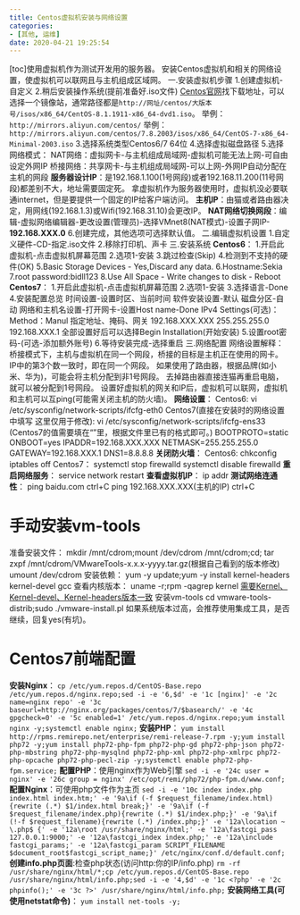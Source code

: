 ```yaml
---
title: Centos虚拟机安装与网络设置
categories:
- [其他, 运维]
date: 2020-04-21 19:25:54
---
```


\[toc\]使用虚拟机作为测试开发用的服务器。 安装Centos虚拟机和相关的网络设置，使虚拟机可以联网且与主机组成区域网。 一.安装虚拟机步骤 1.创建虚拟机-自定义 2.稍后安装操作系统(提前准备好.iso文件) [Centos官网](https://www.centos.org/download/ "Centos官网")找下载地址，可以选择一个镜像站，通常路径都是`http://网址/centos/大版本号/isos/x86_64/CentOS-8.1.1911-x86_64-dvd1.iso`。 举例：`http://mirrors.aliyun.com/centos/` 举例：`http://mirrors.aliyun.com/centos/7.8.2003/isos/x86_64/CentOS-7-x86_64-Minimal-2003.iso` 3.选择系统类型Centos6/7 64位 4.选择虚拟磁盘路径 5.选择网络模式： NAT网络：虚拟网卡-与主机组成局域网-虚拟机可能无法上网-可自由设定外网IP 桥接网络：共享网卡-与主机组成局域网-可以上网-外网IP自动分配在主机的网段 **服务器设计IP**：是192.168.1.100(1号网段)或者192.168.11.200(11号网段)都差别不大，地址需要固定死。 拿虚拟机作为服务器使用时，虚拟机没必要联通internet，但是要提供一个固定的IP给客户端访问。 **主机IP**：由猫或者路由器决定，用网线(192.168.1.3)或Wifi(192.168.31.10)会更改IP。 **NAT网络切换网段**：编辑-虚拟网络编辑器-更改设置(管理员)-选择VMnet8(NAT模式)-设置子网IP-**192.168.XXX.0** 6.创建完成，其他选项可选择默认值。 二.编辑虚拟机设置 1.自定义硬件-CD-指定.iso文件 2.移除打印机、声卡 三.安装系统 **Centos6**： 1.开启此虚拟机-点击虚拟机屏幕范围 2.选项1-安装 3.跳过检查(Skip) 4.检测到不支持的硬件(OK) 5.Basic Storage Devices - Yes,Discard any data. 6.Hostname:Sekia 7.root password:bidll123 8.Use All Space - Write changes to disk - Reboot **Centos7**： 1.开启此虚拟机-点击虚拟机屏幕范围 2.选项1-安装 3.选择语言-Done 4.安装配置总览 时间设置-设置时区、当前时间 软件安装设置-默认 磁盘分区-自动 网络和主机名设置-打开网卡-设置Host name-Done IPv4 Settings(可选)： Method：Manul 指定地址、掩码、网关 192.168.XXX.XXX 255.255.255.0 192.168.XXX.1 全部设置好后可以选择Begin Installation(开始安装) 5.设置root密码-(可选-添加额外账号) 6.等待安装完成-选择重启 三.网络配置 网络设置解释： 桥接模式下，主机与虚拟机在同一个网段，桥接的目标是主机正在使用的网卡。 IP中的第3个数一致时，即在同一个网段。 如果使用了路由器，根据品牌(如小米、华为)，可能会将主机分配到非1号网段。 去掉路由器直接连猫再重启电脑，就可以被分配到1号网段。 设置好虚拟机的网关和IP后，虚拟机可以联网，虚拟机和主机可以互ping(可能需关闭主机的防火墙)。 **网络设置**： Centos6: vi /etc/sysconfig/network-scripts/ifcfg-eth0 Centos7(直接在安装时的网络设置中填写 这里仅用于修改): vi /etc/sysconfig/network-scripts/ifcfg-ens33 (Centos7的值需要填在“”里，根据文件里已有的格式即可。) BOOTPROTO=static ONBOOT=yes IPADDR=192.168.XXX.XXX NETMASK=255.255.255.0 GATEWAY=192.168.XXX.1 DNS1=8.8.8.8 **关闭防火墙**： Centos6: chkconfig iptables off Centos7： systemctl stop firewalld systemctl disable firewalld **重启网络服务**： service network restart **查看虚拟机IP**： ip addr **测试网络连通性**： ping baidu.com ctrl+C ping 192.168.XXX.XXX(主机的IP) ctrl+C

# 手动安装vm-tools

准备安装文件： mkdir /mnt/cdrom;mount /dev/cdrom /mnt/cdrom;cd; tar zxpf /mnt/cdrom/VMwareTools-x.x.x-yyyy.tar.gz(根据自己看到的版本修改) umount /dev/cdrom 安装依赖： yum -y update;yum -y install kernel-headers kernel-devel gcc 查看内核版本： uname -r;rpm -qagrep kernel [需要Kernel、Kernel-devel、Kernel-headers版本一致](https://www.cnblogs.com/jianshuai520/p/10649313.html "需要Kernel、Kernel-devel、Kernel-headers版本一致") 安装vm-tools cd vmware-tools-distrib;sudo ./vmware-install.pl 如果系统版本过高，会推荐使用集成工具，是否继续，回复yes(有坑)。

# Centos7前端配置

**安装Nginx**： `cp /etc/yum.repos.d/CentOS-Base.repo /etc/yum.repos.d/nginx.repo;sed -i -e '6,$d' -e '1c [nginx]' -e '2c name=nginx repo' -e '3c baseurl=http://nginx.org/packages/centos/7/$basearch/' -e '4c gpgcheck=0' -e '5c enabled=1' /etc/yum.repos.d/nginx.repo;yum install nginx -y;systemctl enable nginx;` **安装PHP**： `yum install http://rpms.remirepo.net/enterprise/remi-release-7.rpm -y;yum install php72 -y;yum install php72-php-fpm php72-php-gd php72-php-json php72-php-mbstring php72-php-mysqlnd php72-php-xml php72-php-xmlrpc php72-php-opcache php72-php-pecl-zip -y;systemctl enable php72-php-fpm.service;` **配置PHP**：使用nginx作为Web引擎 `sed -i -e '24c user = nginx' -e '26c group = nginx' /etc/opt/remi/php72/php-fpm.d/www.conf;` **配置Nginx**：可使用php文件作为主页 `sed -i -e '10c index index.php index.html index.htm;' -e '9a\if (-f $request_filename/index.html){rewrite (.*) $1/index.html break;}' -e '9a\if (-f $request_filename/index.php){rewrite (.*) $1/index.php;}' -e '9a\if (!-f $request_filename){rewrite (.*) /index.php;}' -e '12a\location ~ \.php$ {' -e '12a\root /usr/share/nginx/html;' -e '12a\fastcgi_pass 127.0.0.1:9000;' -e '12a\fastcgi_index index.php;' -e '12a\include fastcgi_params;' -e '12a\fastcgi_param SCRIPT_FILENAME $document_root$fastcgi_script_name;}' /etc/nginx/conf.d/default.conf;` **创建info.php页面**:检查php状态(访问http:你的IP/info.php) `rm -rf /usr/share/nginx/html/*;cp /etc/yum.repos.d/CentOS-Base.repo /usr/share/nginx/html/info.php;sed -i -e '4,$d' -e '1c <?php' -e '2c phpinfo();' -e '3c ?>' /usr/share/nginx/html/info.php;` **安装网络工具(可使用netstat命令)**： `yum install net-tools -y;`